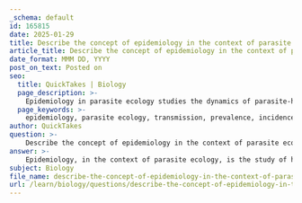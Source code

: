 ```yaml
---
_schema: default
id: 165815
date: 2025-01-29
title: Describe the concept of epidemiology in the context of parasite ecology.
article_title: Describe the concept of epidemiology in the context of parasite ecology.
date_format: MMM DD, YYYY
post_on_text: Posted on
seo:
  title: QuickTakes | Biology
  page_description: >-
    Epidemiology in parasite ecology studies the dynamics of parasite-host interactions, transmission mechanisms, and environmental influences on parasite spread, aiding in the development of control strategies for parasitic diseases.
  page_keywords: >-
    epidemiology, parasite ecology, transmission, prevalence, incidence, abundance, macro epidemiology, micro epidemiology, environmental influences, host-pathogen interactions, life cycles, vectors, control and prevention, disease dynamics, public health
author: QuickTakes
question: >-
    Describe the concept of epidemiology in the context of parasite ecology.
answer: >-
    Epidemiology, in the context of parasite ecology, is the study of how parasites spread, persist, and impact host populations within various environmental contexts. It encompasses several key concepts that help understand the dynamics of parasite-host interactions and the factors influencing disease transmission.\n\n### Key Concepts in Epidemiology Related to Parasite Ecology\n\n1. **Transmission**: This refers to the mechanisms by which parasites move from one host to another. Understanding the routes of transmission is crucial for controlling the spread of parasitic diseases. For instance, malaria parasites are transmitted through the bites of infected mosquitoes, highlighting the role of vectors in the epidemiology of the disease.\n\n2. **Prevalence and Incidence**: \n   - **Prevalence** is the proportion of a population that is infected with a parasite at a given time. It provides insight into the overall burden of disease within a community.\n   - **Incidence** measures the rate of new infections occurring in a population over a specific period. This metric is essential for understanding the dynamics of disease spread and the effectiveness of control measures.\n\n3. **Abundance**: This term refers to the total number of parasites present within a host or population. High abundance can indicate a successful transmission cycle and may lead to increased disease severity in hosts.\n\n4. **Macro and Micro Epidemiology**:\n   - **Macro Epidemiology** studies large-scale patterns and factors affecting parasite distribution across regions or populations. It often involves analyzing environmental variables, such as climate and habitat, that influence the prevalence of parasites.\n   - **Micro Epidemiology** focuses on detailed, localized patterns of parasite distribution, often examining specific host populations or communities. This can reveal how individual behaviors or local environmental conditions affect transmission dynamics.\n\n5. **Environmental Influences**: The ecology of parasites is heavily influenced by environmental factors such as temperature, humidity, and habitat type. For example, the life cycle of malaria parasites is closely tied to climatic conditions that affect mosquito populations, which are necessary for transmission.\n\n6. **Host-Pathogen Interactions**: Understanding the relationship between parasites and their hosts is critical in epidemiology. Factors such as host immunity, behavior, and population structure can significantly influence the dynamics of infection and disease spread.\n\n7. **Life Cycles and Vectors**: Knowledge of the life cycles of parasites, including their developmental stages and the role of vectors, is essential for understanding how diseases are transmitted. For example, the life cycle of the schistosomiasis-causing trematodes involves aquatic snails as intermediate hosts, which are crucial for the transmission to humans.\n\n8. **Control and Prevention**: Epidemiology informs strategies for controlling parasitic diseases, including vaccination, drug treatment, and vector control measures. Understanding the ecological context of parasites helps in designing effective interventions.\n\nIn summary, epidemiology in parasite ecology provides a framework for understanding the complex interactions between parasites, their hosts, and the environment. By studying these relationships, researchers can develop better strategies for managing and preventing parasitic diseases, ultimately improving public health outcomes.
subject: Biology
file_name: describe-the-concept-of-epidemiology-in-the-context-of-parasite-ecology.md
url: /learn/biology/questions/describe-the-concept-of-epidemiology-in-the-context-of-parasite-ecology
---
```


&nbsp;
